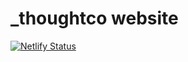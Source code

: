 # \_thoughtco website

[![Netlify Status](https://api.netlify.com/api/v1/badges/2af09fdd-3345-41a0-992c-03208d578dc7/deploy-status)](https://app.netlify.com/sites/thoughtco/deploys)
